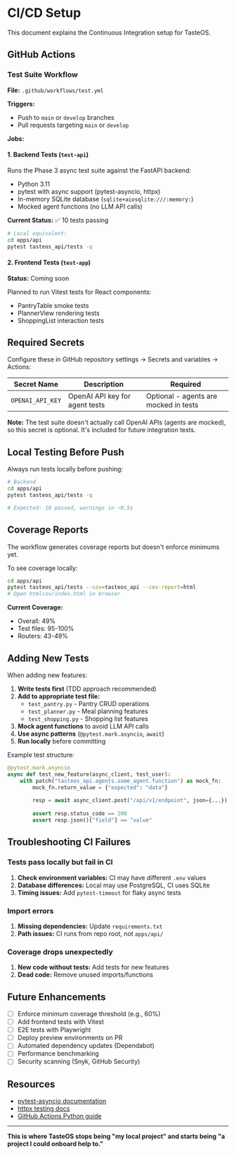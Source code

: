 # CI/CD Setup

This document explains the Continuous Integration setup for TasteOS.

## GitHub Actions

### Test Suite Workflow

**File:** `.github/workflows/test.yml`

**Triggers:**
- Push to `main` or `develop` branches
- Pull requests targeting `main` or `develop`

**Jobs:**

#### 1. Backend Tests (`test-api`)

Runs the Phase 3 async test suite against the FastAPI backend:

- Python 3.11
- pytest with async support (pytest-asyncio, httpx)
- In-memory SQLite database (`sqlite+aiosqlite:///:memory:`)
- Mocked agent functions (no LLM API calls)

**Current Status:** ✅ 10 tests passing

```bash
# Local equivalent:
cd apps/api
pytest tasteos_api/tests -q
```

#### 2. Frontend Tests (`test-app`)

**Status:** Coming soon

Planned to run Vitest tests for React components:
- PantryTable smoke tests
- PlannerView rendering tests
- ShoppingList interaction tests

## Required Secrets

Configure these in GitHub repository settings → Secrets and variables → Actions:

| Secret Name | Description | Required |
|-------------|-------------|----------|
| `OPENAI_API_KEY` | OpenAI API key for agent tests | Optional - agents are mocked in tests |

**Note:** The test suite doesn't actually call OpenAI APIs (agents are mocked), so this secret is optional. It's included for future integration tests.

## Local Testing Before Push

Always run tests locally before pushing:

```bash
# Backend
cd apps/api
pytest tasteos_api/tests -q

# Expected: 10 passed, warnings in ~0.5s
```

## Coverage Reports

The workflow generates coverage reports but doesn't enforce minimums yet.

To see coverage locally:

```bash
cd apps/api
pytest tasteos_api/tests --cov=tasteos_api --cov-report=html
# Open htmlcov/index.html in browser
```

**Current Coverage:**
- Overall: 49%
- Test files: 95-100%
- Routers: 43-49%

## Adding New Tests

When adding new features:

1. **Write tests first** (TDD approach recommended)
2. **Add to appropriate test file:**
   - `test_pantry.py` - Pantry CRUD operations
   - `test_planner.py` - Meal planning features
   - `test_shopping.py` - Shopping list features
3. **Mock agent functions** to avoid LLM API calls
4. **Use async patterns** (`@pytest.mark.asyncio`, `await`)
5. **Run locally** before committing

Example test structure:

```python
@pytest.mark.asyncio
async def test_new_feature(async_client, test_user):
    with patch("tasteos_api.agents.some_agent.function") as mock_fn:
        mock_fn.return_value = {"expected": "data"}
        
        resp = await async_client.post("/api/v1/endpoint", json={...})
        
        assert resp.status_code == 200
        assert resp.json()["field"] == "value"
```

## Troubleshooting CI Failures

### Tests pass locally but fail in CI

1. **Check environment variables:** CI may have different `.env` values
2. **Database differences:** Local may use PostgreSQL, CI uses SQLite
3. **Timing issues:** Add `pytest-timeout` for flaky async tests

### Import errors

1. **Missing dependencies:** Update `requirements.txt`
2. **Path issues:** CI runs from repo root, not `apps/api/`

### Coverage drops unexpectedly

1. **New code without tests:** Add tests for new features
2. **Dead code:** Remove unused imports/functions

## Future Enhancements

- [ ] Enforce minimum coverage threshold (e.g., 60%)
- [ ] Add frontend tests with Vitest
- [ ] E2E tests with Playwright
- [ ] Deploy preview environments on PR
- [ ] Automated dependency updates (Dependabot)
- [ ] Performance benchmarking
- [ ] Security scanning (Snyk, GitHub Security)

## Resources

- [pytest-asyncio documentation](https://pytest-asyncio.readthedocs.io/)
- [httpx testing docs](https://www.python-httpx.org/advanced/#calling-into-python-web-apps)
- [GitHub Actions Python guide](https://docs.github.com/en/actions/automating-builds-and-tests/building-and-testing-python)

---

**This is where TasteOS stops being "my local project" and starts being "a project I could onboard help to."**
